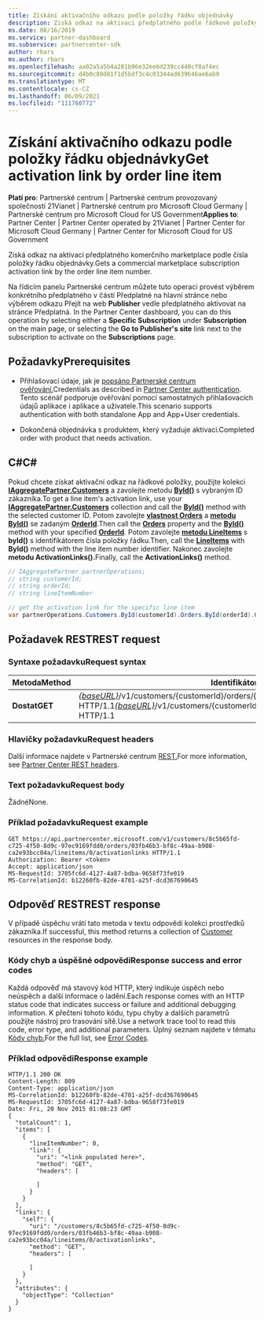 ```yaml
---
title: Získání aktivačního odkazu podle položky řádku objednávky
description: Získá odkaz na aktivaci předplatného podle řádkové položky objednávky.
ms.date: 08/16/2019
ms.service: partner-dashboard
ms.subservice: partnercenter-sdk
author: rbars
ms.author: rbars
ms.openlocfilehash: aa02a5a5b4a281b96e32ee6d239cc440cf8af4ec
ms.sourcegitcommit: d4b0c80d81f1d5bdf3c4c03344ad639646ae6ab9
ms.translationtype: MT
ms.contentlocale: cs-CZ
ms.lasthandoff: 06/09/2021
ms.locfileid: "111760772"
---
```

# <a name="get-activation-link-by-order-line-item"></a><span data-ttu-id="5dd02-103">Získání aktivačního odkazu podle položky řádku objednávky</span><span class="sxs-lookup"><span data-stu-id="5dd02-103">Get activation link by order line item</span></span>

<span data-ttu-id="5dd02-104">**Platí pro**: Partnerské centrum | Partnerské centrum provozovaný společností 21Vianet | Partnerské centrum pro Microsoft Cloud Germany | Partnerské centrum pro Microsoft Cloud for US Government</span><span class="sxs-lookup"><span data-stu-id="5dd02-104">**Applies to**: Partner Center | Partner Center operated by 21Vianet | Partner Center for Microsoft Cloud Germany | Partner Center for Microsoft Cloud for US Government</span></span>

<span data-ttu-id="5dd02-105">Získá odkaz na aktivaci předplatného komerčního marketplace podle čísla položky řádku objednávky.</span><span class="sxs-lookup"><span data-stu-id="5dd02-105">Gets a commercial marketplace subscription activation link by the order line item number.</span></span>

<span data-ttu-id="5dd02-106">Na řídicím panelu Partnerské centrum můžete tuto operaci provést  výběrem  konkrétního předplatného v části Předplatné na hlavní stránce nebo výběrem odkazu Přejít na web **Publisher** vedle předplatného aktivovat na stránce Předplatná. </span><span class="sxs-lookup"><span data-stu-id="5dd02-106">In the Partner Center dashboard, you can do this operation by selecting either a **Specific Subscription** under **Subscription** on the main page, or selecting the **Go to Publisher's site** link next to the subscription to activate on the **Subscriptions** page.</span></span>

## <a name="prerequisites"></a><span data-ttu-id="5dd02-107">Požadavky</span><span class="sxs-lookup"><span data-stu-id="5dd02-107">Prerequisites</span></span>

- <span data-ttu-id="5dd02-108">Přihlašovací údaje, jak je [popsáno Partnerské centrum ověřování.](partner-center-authentication.md)</span><span class="sxs-lookup"><span data-stu-id="5dd02-108">Credentials as described in [Partner Center authentication](partner-center-authentication.md).</span></span> <span data-ttu-id="5dd02-109">Tento scénář podporuje ověřování pomocí samostatných přihlašovacích údajů aplikace i aplikace a uživatele.</span><span class="sxs-lookup"><span data-stu-id="5dd02-109">This scenario supports authentication with both standalone App and App+User credentials.</span></span>

- <span data-ttu-id="5dd02-110">Dokončená objednávka s produktem, který vyžaduje aktivaci.</span><span class="sxs-lookup"><span data-stu-id="5dd02-110">Completed order with product that needs activation.</span></span>

## <a name="c"></a><span data-ttu-id="5dd02-111">C\#</span><span class="sxs-lookup"><span data-stu-id="5dd02-111">C\#</span></span>

<span data-ttu-id="5dd02-112">Pokud chcete získat aktivační odkaz na řádkové položky, použijte kolekci [**IAggregatePartner.Customers**](/dotnet/api/microsoft.store.partnercenter.ipartner.customers) a zavolejte metodu [**ById()**](/dotnet/api/microsoft.store.partnercenter.customers.icustomercollection.byid) s vybraným ID zákazníka.</span><span class="sxs-lookup"><span data-stu-id="5dd02-112">To get a line item's activation link, use your [**IAggregatePartner.Customers**](/dotnet/api/microsoft.store.partnercenter.ipartner.customers) collection and call the [**ById()**](/dotnet/api/microsoft.store.partnercenter.customers.icustomercollection.byid) method with the selected customer ID.</span></span> <span data-ttu-id="5dd02-113">Potom zavolejte [**vlastnost Orders**](/dotnet/api/microsoft.store.partnercenter.customers.icustomer.orders) a [**metodu ById()**](/dotnet/api/microsoft.store.partnercenter.orders.iordercollection.byid) se zadaným  [**OrderId**](/dotnet/api/microsoft.store.partnercenter.models.orders.order.id).</span><span class="sxs-lookup"><span data-stu-id="5dd02-113">Then call the [**Orders**](/dotnet/api/microsoft.store.partnercenter.customers.icustomer.orders) property and the [**ById()**](/dotnet/api/microsoft.store.partnercenter.orders.iordercollection.byid) method with your specified  [**OrderId**](/dotnet/api/microsoft.store.partnercenter.models.orders.order.id).</span></span> <span data-ttu-id="5dd02-114">Potom zavolejte [**metodu LineItems**](/dotnet/api/microsoft.store.partnercenter.orders.iordercollection.get) s **byId()** s identifikátorem čísla položky řádku.</span><span class="sxs-lookup"><span data-stu-id="5dd02-114">Then, call the [**LineItems**](/dotnet/api/microsoft.store.partnercenter.orders.iordercollection.get) with **ById()** method with the line item number identifier.</span></span>  <span data-ttu-id="5dd02-115">Nakonec zavolejte **metodu ActivationLinks().**</span><span class="sxs-lookup"><span data-stu-id="5dd02-115">Finally, call the **ActivationLinks()** method.</span></span>

```csharp
// IAggregatePartner partnerOperations;
// string customerId;
// string orderId;
// string lineItemNumber

// get the activation link for the specific line item
var partnerOperations.Customers.ById(customerId).Orders.ById(orderId).OrderLineItems.ById(lineItemNumber).ActivationLinks();
```

## <a name="rest-request"></a><span data-ttu-id="5dd02-116">Požadavek REST</span><span class="sxs-lookup"><span data-stu-id="5dd02-116">REST request</span></span>

### <a name="request-syntax"></a><span data-ttu-id="5dd02-117">Syntaxe požadavku</span><span class="sxs-lookup"><span data-stu-id="5dd02-117">Request syntax</span></span>

| <span data-ttu-id="5dd02-118">Metoda</span><span class="sxs-lookup"><span data-stu-id="5dd02-118">Method</span></span>  | <span data-ttu-id="5dd02-119">Identifikátor URI žádosti</span><span class="sxs-lookup"><span data-stu-id="5dd02-119">Request URI</span></span>                                                                                                                               |
|---------|-------------------------------------------------------------------------------------------------------------------------------------------|
| <span data-ttu-id="5dd02-120">**Dostat**</span><span class="sxs-lookup"><span data-stu-id="5dd02-120">**GET**</span></span> | <span data-ttu-id="5dd02-121">[*{baseURL}*](partner-center-rest-urls.md)/v1/customers/{customerId}/orders/{orderId}/lineitems/{lineItemNumber}/activationlinks HTTP/1.1</span><span class="sxs-lookup"><span data-stu-id="5dd02-121">[*{baseURL}*](partner-center-rest-urls.md)/v1/customers/{customerId}/orders/{orderId}/lineitems/{lineItemNumber}/activationlinks HTTP/1.1</span></span> |

### <a name="request-headers"></a><span data-ttu-id="5dd02-122">Hlavičky požadavku</span><span class="sxs-lookup"><span data-stu-id="5dd02-122">Request headers</span></span>

<span data-ttu-id="5dd02-123">Další informace najdete v Partnerské centrum [REST.](headers.md)</span><span class="sxs-lookup"><span data-stu-id="5dd02-123">For more information, see [Partner Center REST headers](headers.md).</span></span>

### <a name="request-body"></a><span data-ttu-id="5dd02-124">Text požadavku</span><span class="sxs-lookup"><span data-stu-id="5dd02-124">Request body</span></span>

<span data-ttu-id="5dd02-125">Žádné</span><span class="sxs-lookup"><span data-stu-id="5dd02-125">None.</span></span>

### <a name="request-example"></a><span data-ttu-id="5dd02-126">Příklad požadavku</span><span class="sxs-lookup"><span data-stu-id="5dd02-126">Request example</span></span>

```http
GET https://api.partnercenter.microsoft.com/v1/customers/8c5b65fd-c725-4f50-8d9c-97ec9169fdd0/orders/03fb46b3-bf8c-49aa-b908-ca2e93bcc04a/lineitems/0/activationlinks HTTP/1.1
Authorization: Bearer <token>
Accept: application/json
MS-RequestId: 3705fc6d-4127-4a87-bdba-9658f73fe019
MS-CorrelationId: b12260fb-82de-4701-a25f-dcd367690645
```

## <a name="rest-response"></a><span data-ttu-id="5dd02-127">Odpověď REST</span><span class="sxs-lookup"><span data-stu-id="5dd02-127">REST response</span></span>

<span data-ttu-id="5dd02-128">V případě úspěchu vrátí tato [](customer-resources.md#customer) metoda v textu odpovědi kolekci prostředků zákazníka.</span><span class="sxs-lookup"><span data-stu-id="5dd02-128">If successful, this method returns a collection of [Customer](customer-resources.md#customer) resources in the response body.</span></span>

### <a name="response-success-and-error-codes"></a><span data-ttu-id="5dd02-129">Kódy chyb a úspěšné odpovědi</span><span class="sxs-lookup"><span data-stu-id="5dd02-129">Response success and error codes</span></span>

<span data-ttu-id="5dd02-130">Každá odpověď má stavový kód HTTP, který indikuje úspěch nebo neúspěch a další informace o ladění.</span><span class="sxs-lookup"><span data-stu-id="5dd02-130">Each response comes with an HTTP status code that indicates success or failure and additional debugging information.</span></span> <span data-ttu-id="5dd02-131">K přečtení tohoto kódu, typu chyby a dalších parametrů použijte nástroj pro trasování sítě.</span><span class="sxs-lookup"><span data-stu-id="5dd02-131">Use a network trace tool to read this code, error type, and additional parameters.</span></span> <span data-ttu-id="5dd02-132">Úplný seznam najdete v tématu [Kódy chyb.](error-codes.md)</span><span class="sxs-lookup"><span data-stu-id="5dd02-132">For the full list, see [Error Codes](error-codes.md).</span></span>

### <a name="response-example"></a><span data-ttu-id="5dd02-133">Příklad odpovědi</span><span class="sxs-lookup"><span data-stu-id="5dd02-133">Response example</span></span>

```http
HTTP/1.1 200 OK
Content-Length: 809
Content-Type: application/json
MS-CorrelationId: b12260fb-82de-4701-a25f-dcd367690645
MS-RequestId: 3705fc6d-4127-4a87-bdba-9658f73fe019
Date: Fri, 20 Nov 2015 01:08:23 GMT
{
  "totalCount": 1,
  "items": [
    {
      "lineItemNumber": 0,
      "link": {
        "uri": "<link populated here>",
        "method": "GET",
        "headers": [

        ]
      }
    }
  ],
  "links": {
    "self": {
      "uri": "/customers/8c5b65fd-c725-4f50-8d9c-97ec9169fdd0/orders/03fb46b3-bf8c-49aa-b908-ca2e93bcc04a/lineitems/0/activationlinks",
      "method": "GET",
      "headers": [

      ]
    }
  },
  "attributes": {
    "objectType": "Collection"
  }
}
```
